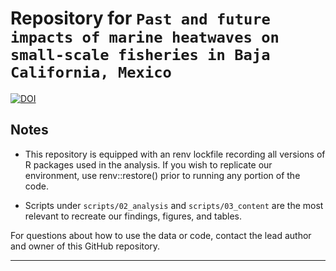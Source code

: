 # Repository for `Past and future impacts of marine heatwaves on small-scale fisheries in Baja California, Mexico`

[![DOI](https://zenodo.org/badge/531224284.svg)](https://zenodo.org/doi/10.5281/zenodo.13154606)


## Notes
- This repository is equipped with an renv lockfile recording all versions of R packages used in the analysis. If you wish to replicate our environment, use renv::restore() prior to running any portion of the code.

- Scripts under `scripts/02_analysis` and `scripts/03_content` are the most relevant to recreate our findings, figures, and tables.


For questions about how to use the data or code, contact the lead author and owner of this GitHub repository.

---------
